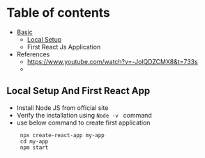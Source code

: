 # Table of contents
- [Basic](/basic/react-js-basic.md)
  - [Local Setup](#local-setup)
  - First React Js Application
- References
  - https://www.youtube.com/watch?v=-JolQDZCMX8&t=733s
  - 



## Local Setup And First React App
- Install Node JS from official site
-  Verify the installation using ```Node -v ``` command
-  use below command to create first application
   ```
    npx create-react-app my-app
    cd my-app
    npm start
   ```
